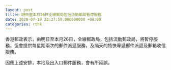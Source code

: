 ```yaml
---
layout: post
title: 明日至本月26日全線郵局包括流動郵局暫停服務
date: 2020-07-19 22:27:59.000000000 +08:00
categories: rthk
---
```


香港郵政表示，由明日至本月26日，全線郵政局，包括流動郵政局，將暫停服務，但會提供每星期兩次的郵件派遞服務，及隔天的特快專遞郵件派遞及郵箱收信服務。

因應上述安排，本地及出入口郵件服務，會有所延誤。
